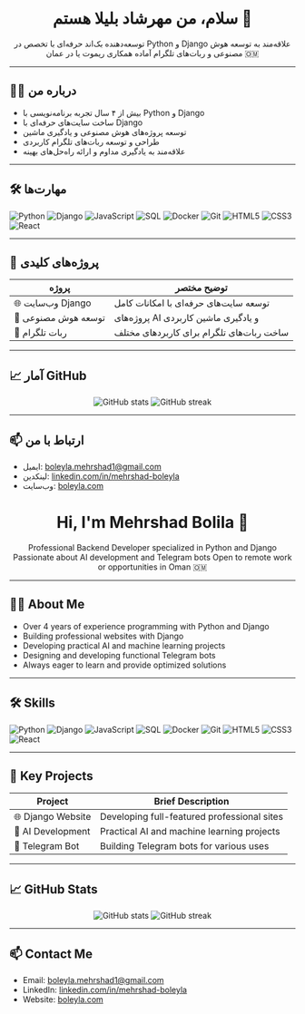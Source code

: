 <!-- ================== فارسی ================== -->

<h1 align="center">سلام، من مهرشاد بلیلا هستم 👋</h1>

<p align="center">
  توسعه‌دهنده بک‌اند حرفه‌ای با تخصص در Python و Django  
  علاقه‌مند به توسعه هوش مصنوعی و ربات‌های تلگرام  
  آماده همکاری ریموت یا در عمان 🇴🇲
</p>

---

## 👨‍💻 درباره من

- بیش از ۴ سال تجربه برنامه‌نویسی با Python و Django  
- ساخت سایت‌های حرفه‌ای با Django  
- توسعه پروژه‌های هوش مصنوعی و یادگیری ماشین  
- طراحی و توسعه ربات‌های تلگرام کاربردی  
- علاقه‌مند به یادگیری مداوم و ارائه راه‌حل‌های بهینه

---

## 🛠️ مهارت‌ها

![Python](https://img.shields.io/badge/-Python-3776AB?style=flat&logo=python&logoColor=white)
![Django](https://img.shields.io/badge/-Django-092E20?style=flat&logo=django&logoColor=white)
![JavaScript](https://img.shields.io/badge/-JavaScript-F7DF1E?style=flat&logo=javascript&logoColor=black)
![SQL](https://img.shields.io/badge/-SQL-4479A1?style=flat&logo=postgresql&logoColor=white)
![Docker](https://img.shields.io/badge/-Docker-2496ED?style=flat&logo=docker&logoColor=white)
![Git](https://img.shields.io/badge/-Git-F05032?style=flat&logo=git&logoColor=white)
![HTML5](https://img.shields.io/badge/-HTML5-E34F26?style=flat&logo=html5&logoColor=white)
![CSS3](https://img.shields.io/badge/-CSS3-1572B6?style=flat&logo=css3&logoColor=white)
![React](https://img.shields.io/badge/-React-61DAFB?style=flat&logo=react&logoColor=black)

---

## 📂 پروژه‌های کلیدی

| پروژه                     | توضیح مختصر                                   |
|---------------------------|----------------------------------------------|
| 🌐 وب‌سایت Django          | توسعه سایت‌های حرفه‌ای با امکانات کامل       |
| 🤖 توسعه هوش مصنوعی       | پروژه‌های AI و یادگیری ماشین کاربردی          |
| 📱 ربات تلگرام             | ساخت ربات‌های تلگرام برای کاربردهای مختلف      |

---

## 📈 آمار GitHub

<p align="center">
  <img src="https://github-readme-stats.vercel.app/api?username=boleyla1&show_icons=true&count_private=true&theme=tokyonight" alt="GitHub stats" />
  <img src="https://github-readme-streak-stats.herokuapp.com/?user=boleyla1&theme=tokyonight" alt="GitHub streak" />
</p>

---

## 📫 ارتباط با من

- ایمیل: boleyla.mehrshad1@gmail.com  
- لینکدین: [linkedin.com/in/mehrshad-boleyla](https://www.linkedin.com/in/mehrshad-boleyla-3079b12b8)  
- وب‌سایت: [boleyla.com](https://boleyla.com)  

<!-- ================== English ================== -->

<h1 align="center">Hi, I'm Mehrshad Bolila 👋</h1>

<p align="center">
  Professional Backend Developer specialized in Python and Django  
  Passionate about AI development and Telegram bots  
  Open to remote work or opportunities in Oman 🇴🇲
</p>

---

## 👨‍💻 About Me

- Over 4 years of experience programming with Python and Django  
- Building professional websites with Django  
- Developing practical AI and machine learning projects  
- Designing and developing functional Telegram bots  
- Always eager to learn and provide optimized solutions

---

## 🛠️ Skills

![Python](https://img.shields.io/badge/-Python-3776AB?style=flat&logo=python&logoColor=white)
![Django](https://img.shields.io/badge/-Django-092E20?style=flat&logo=django&logoColor=white)
![JavaScript](https://img.shields.io/badge/-JavaScript-F7DF1E?style=flat&logo=javascript&logoColor=black)
![SQL](https://img.shields.io/badge/-SQL-4479A1?style=flat&logo=postgresql&logoColor=white)
![Docker](https://img.shields.io/badge/-Docker-2496ED?style=flat&logo=docker&logoColor=white)
![Git](https://img.shields.io/badge/-Git-F05032?style=flat&logo=git&logoColor=white)
![HTML5](https://img.shields.io/badge/-HTML5-E34F26?style=flat&logo=html5&logoColor=white)
![CSS3](https://img.shields.io/badge/-CSS3-1572B6?style=flat&logo=css3&logoColor=white)
![React](https://img.shields.io/badge/-React-61DAFB?style=flat&logo=react&logoColor=black)

---

## 📂 Key Projects

| Project                  | Brief Description                             |
|--------------------------|----------------------------------------------|
| 🌐 Django Website         | Developing full-featured professional sites  |
| 🤖 AI Development         | Practical AI and machine learning projects    |
| 📱 Telegram Bot           | Building Telegram bots for various uses       |

---

## 📈 GitHub Stats

<p align="center">
  <img src="https://github-readme-stats.vercel.app/api?username=boleyla1&show_icons=true&count_private=true&theme=tokyonight" alt="GitHub stats" />
  <img src="https://github-readme-streak-stats.herokuapp.com/?user=boleyla1&theme=tokyonight" alt="GitHub streak" />
</p>

---

## 📫 Contact Me

- Email: boleyla.mehrshad1@gmail.com  
- LinkedIn: [linkedin.com/in/mehrshad-boleyla](https://www.linkedin.com/in/mehrshad-boleyla-3079b12b8)  
- Website: [boleyla.com](https://boleyla.com)  
